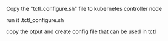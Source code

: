 Copy the "tctl_configure.sh" file to kubernetes controller node

run it .tctl_configure.sh

copy the otput and create config file that can be used in tctl
